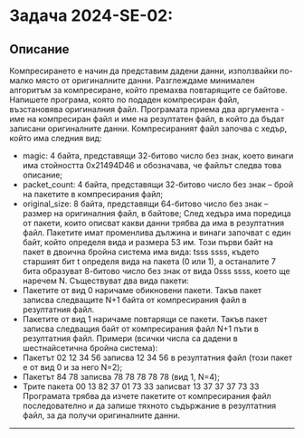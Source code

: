 # Задача 2024-SE-02: 

## Описание

Компресирането е начин да представим дадени данни, използвайки по-малко място от оригиналните
данни. Разглеждаме минимален алгоритъм за компресиране, който премахва повтарящите се байтове.
Напишете програма, която по подаден компресиран файл, възстановява оригиналния файл. Програмата приема два аргумента - име на компресиран файл и име на резултатен файл, в който да бъдат
записани оригиналните данни.
Компресираният файл започва с хедър, който има следния вид:
- magic: 4 байта, представящи 32-битово число без знак, което винаги има стойността 0x21494D46
и обозначава, че файлът следва това описание;
- packet_count: 4 байта, представящи 32-битово число без знак – брой на пакетите в компресирания файл;
- original_size: 8 байта, представящи 64-битово число без знак – размер на оригиналния файл,
в байтове;
След хедъра има поредица от пакети, които описват какви данни трябва да има в резултатния файл.
Пакетите имат променлива дължина и винаги започват с един байт, който определя вида и размера
53
им. Този първи байт на пакет в двоична бройна система има вида: tsss ssss, където старшият бит
t определя вида на пакета (0 или 1), а останалите 7 бита образуват 8-битово число без знак от вида
0sss ssss, което ще наречем N.
Съществуват два вида пакети:
- Пакетите от вид 0 наричаме обикновени пакети. Такъв пакет записва следващите N+1 байта от
компресирания файл в резултатния файл.
- Пакетите от вид 1 наричаме повтарящи се пакети. Такъв пакет записва следващия байт от компресирания файл N+1 пъти в резултатния файл.
Примери (всички числа са дадени в шестнайсетична бройна система):
- Пакетът 02 12 34 56 записва 12 34 56 в резултатния файл (този пакет е от вид 0 и за него N=2);
- Пакетът 84 78 записва 78 78 78 78 78 (вид 1, N=4);
- Трите пакета 00 13 82 37 01 73 33 записват 13 37 37 37 73 33
Програмата трябва да изчете пакетите от компресирания файл последователно и да запише тяхното
съдържание в резултатния файл, за да получи оригиналните данни.
---
